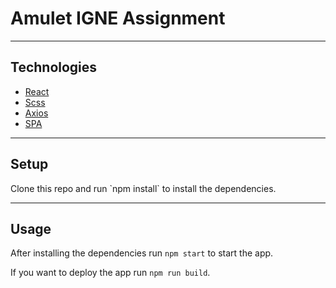 <h1>Amulet IGNE Assignment</h1>

---

<h2>Technologies</h2>

- [React](https://facebook.github.io/react/)
- [Scss](http://sass-lang.com/)
- [Axios](https://www.npmjs.com/package/axios)
- [SPA](https://en.wikipedia.org/wiki/Single-page_application)

---

<h2>Setup</h2>
Clone this repo and run `npm install` to install the dependencies.

---

<h2>Usage</h2>

After installing the dependencies run `npm start` to start the app.

If you want to deploy the app run `npm run build`.
